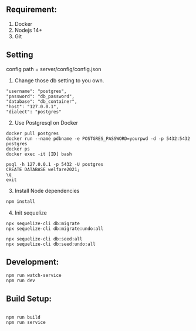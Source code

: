 
## Requirement:

1. Docker
2. Nodejs 14+
3. Git

## Setting
config path = server/config/config.json

1. Change those db setting to you own.
``` Shell
"username": "postgres",
"password": "db_password",
"database": "db_container",
"host": "127.0.0.1",
"dialect": "postgres"
```

2. Use Postgresql on Docker 
``` Shell
docker pull postgres
docker run --name pdbname -e POSTGRES_PASSWORD=yourpwd -d -p 5432:5432 postgres
docker ps
docker exec -it [ID] bash

psql -h 127.0.0.1 -p 5432 -U postgres
CREATE DATABASE welfare2021;
\q 
exit
```

3. Install Node dependencies
``` Bash
npm install

```

4. Init sequelize
``` Shell
npx sequelize-cli db:migrate
npx sequelize-cli db:migrate:undo:all

npx sequelize-cli db:seed:all
npx sequelize-cli db:seed:undo:all
```


## Development:

``` Shell
npm run watch-service
npm run dev
```


## Build Setup:
``` Shell

npm run build
npm run service
```
